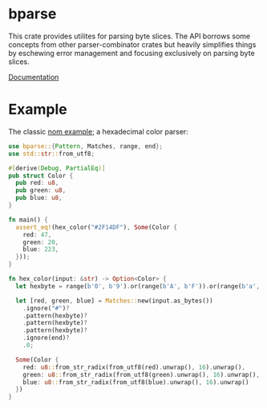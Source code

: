 # bparse

This crate provides utilites for parsing byte slices. The API borrows some concepts from other
parser-combinator crates but heavily simplifies things by eschewing error management and
focusing exclusively on parsing byte slices.

[Documentation](https://docs.rs/bparse)

# Example 

The classic [nom example](https://crates.io/crates/nom); a hexadecimal color parser:

```rust
use bparse::{Pattern, Matches, range, end};
use std::str::from_utf8;

#[derive(Debug, PartialEq)]
pub struct Color {
  pub red: u8,
  pub green: u8,
  pub blue: u8,
}

fn main() {
  assert_eq!(hex_color("#2F14DF"), Some(Color {
    red: 47,
    green: 20,
    blue: 223,
  }));
}

fn hex_color(input: &str) -> Option<Color> {
  let hexbyte = range(b'0', b'9').or(range(b'A', b'F')).or(range(b'a', b'f')).repeats(2);

  let [red, green, blue] = Matches::new(input.as_bytes())
    .ignore("#")?
    .pattern(hexbyte)?
    .pattern(hexbyte)?
    .pattern(hexbyte)?
    .ignore(end)?
    .0;

  Some(Color {
    red: u8::from_str_radix(from_utf8(red).unwrap(), 16).unwrap(),
    green: u8::from_str_radix(from_utf8(green).unwrap(), 16).unwrap(),
    blue: u8::from_str_radix(from_utf8(blue).unwrap(), 16).unwrap()
  })
}
```
